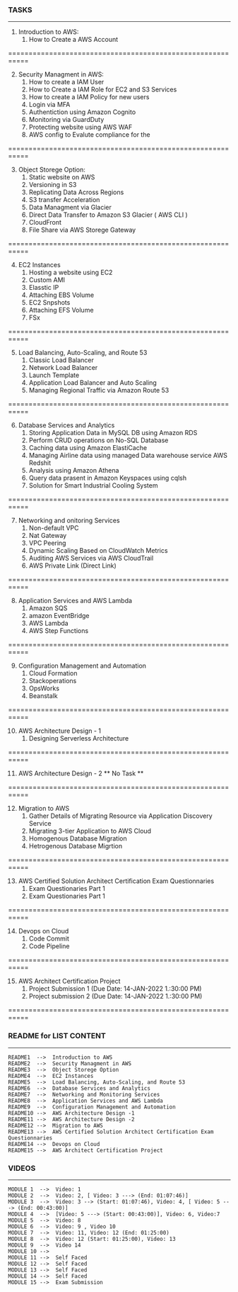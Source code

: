### TASKS
---------

1. Introduction to AWS:
    1. How to Create a AWS Account

===========================================================

2. Security Managment in AWS:  
    1. How to create a IAM User
    2. How to Create a IAM Role for EC2  and S3 Services
    3. How to create a IAM Policy for new users
    4. Login via MFA
    5. Authentiction using Amazon Cognito
    6. Monitoring via GuardDuty
    7. Protecting website using AWS WAF
    8. AWS config to Evalute compliance for the 

===========================================================
  
3. Object Storege Option:
    1. Static website on AWS
    2. Versioning in S3
    3. Replicating Data Across Regions
    4. S3 transfer  Acceleration
    5. Data Managment via Glacier
    6. Direct Data Transfer to Amazon S3 Glacier ( AWS CLI )
    7. CloudFront
    8. File Share via AWS Storege Gateway

===========================================================

4. EC2 Instances
    1. Hosting a website using EC2
    2. Custom AMI
    3. Elasstic IP 
    4. Attaching EBS Volume
    5. EC2 Snpshots
    6. Attaching EFS Volume
    7. FSx

===========================================================

5. Load Balancing, Auto-Scaling, and Route 53
    1. Classic Load Balancer
    2. Network Load Balancer
    3. Launch Template
    4. Application Load Balancer and Auto Scaling
    5. Managing Regional Traffic via Amazon Route 53

===========================================================

6. Database Services and Analytics
    1. Storing Application Data in MySQL DB using Amazon RDS
    2. Perform CRUD operations  on No-SQL Database
    3. Caching data using Amazon ElastiCache
    4. Managing Airline data using managed Data warehouse service AWS Redshit
    5. Analysis using Amazon Athena
    6. Query data prasent in Amazon Keyspaces using cqlsh
    7. Solution for Smart Industrial Cooling System

===========================================================

7. Networking and onitoring Services
    1. Non-default VPC
    2. Nat Gateway
    3. VPC Peering
    4. Dynamic Scaling Based on CloudWatch  Metrics
    5. Auditing AWS Services via AWS CloudTrail 
    6. AWS Private Link (Direct  Link)

===========================================================

8. Application Services and AWS Lambda
    1. Amazon SQS
    2. amazon EventBridge
    3. AWS Lambda
    4. AWS Step Functions

===========================================================

9. Configuration Management and Automation
    1. Cloud Formation
    2. Stackoperations
    3. OpsWorks
    4. Beanstalk

===========================================================

10. AWS Architecture Design - 1
    1. Designing Serverless Architecture

===========================================================

11. AWS Architecture Design - 2 
        ** No Task **

===========================================================

12. Migration to AWS
    1. Gather Details of Migrating Resource via Application Discovery Service
    2. Migrating 3-tier Application to AWS Cloud
    3. Homogenous Database Migration
    4. Hetrogenous Database Migrtion

===========================================================

13. AWS Certified Solution Architect Certification Exam Questionnaries
    1. Exam Questionaries Part 1
    2. Exam Questionaries Part 1

===========================================================

14. Devops on Cloud 
    1. Code Commit 
    2. Code Pipeline

===========================================================

15. AWS Architect Certification Project
    1. Project Submission 1 (Due Date: 14-JAN-2022 1.:30:00 PM)
    2. Project submission 2 (Due Date: 14-JAN-2022 1.:30:00 PM)

===========================================================


### README for LIST CONTENT
---------------------------

    README1  -->  Introduction to AWS
    README2  -->  Security Managment in AWS
    README3  -->  Object Storege Option
    README4  -->  EC2 Instances
    README5  -->  Load Balancing, Auto-Scaling, and Route 53
    README6  -->  Database Services and Analytics
    README7  -->  Networking and Monitoring Services
    README8  -->  Application Services and AWS Lambda
    README9  -->  Configuration Management and Automation
    README10 -->  AWS Architecture Design -1
    README11 -->  AWS Architecture Design -2
    README12 -->  Migration to AWS
    README13 -->  AWS Certified Solution Architect Certification Exam Questionnaries
    README14 -->  Devops on Cloud
    README15 -->  AWS Architect Certification Project

### VIDEOS
----------

    MODULE 1  -->  Video: 1
    MODULE 2  -->  Video: 2, [ Video: 3 ---> (End: 01:07:46)]
    MODULE 3  -->  Video: 3 --> (Start: 01:07:46), Video: 4, [ Video: 5 ---> (End: 00:43:00)]
    MODULE 4  -->  [Video: 5 ---> (Start: 00:43:00)], Video: 6, Video:7
    MODULE 5  -->  Video: 8
    MODULE 6  -->  Video: 9 , Video 10
    MODULE 7  -->  Video: 11, Video: 12 (End: 01:25:00)
    MODULE 8  -->  Video: 12 (Start: 01:25:00), Video: 13 
    MODULE 9  -->  Video 14
    MODULE 10 -->  
    MODULE 11 -->  Self Faced 
    MODULE 12 -->  Self Faced
    MODULE 13 -->  Self Faced
    MODULE 14 -->  Self Faced
    MODULE 15 -->  Exam Submission